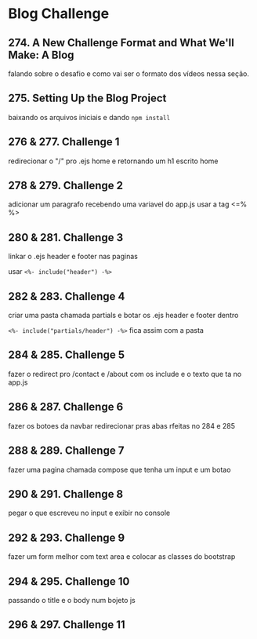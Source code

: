 # **Blog Challenge**

## 274. A New Challenge Format and What We'll Make: A Blog

falando sobre o desafio e como vai ser o formato dos vídeos nessa seção.

## 275. Setting Up the Blog Project

baixando os arquivos iniciais e dando `npm install` 

## 276 & 277. Challenge 1

redirecionar o "/" pro .ejs home e retornando um h1 escrito home

## 278 & 279. Challenge 2

adicionar um paragrafo recebendo uma variavel do app.js usar a tag <=% %>

## 280 & 281. Challenge 3

linkar o .ejs header e footer nas paginas 

usar
`<%- include("header") -%> `

## 282 & 283. Challenge 4

criar uma pasta chamada partials e botar os .ejs header e footer dentro

`<%- include("partials/header") -%>` fica assim com a pasta

## 284 & 285. Challenge 5

fazer o redirect pro /contact e /about com os include e o texto que ta no app.js

## 286 & 287. Challenge 6

fazer os botoes da navbar redirecionar pras abas rfeitas no 284 e 285

## 288 & 289. Challenge 7

fazer uma pagina chamada compose que tenha um input e um botao

## 290 & 291. Challenge 8

pegar o que escreveu no input e exibir no console

## 292 & 293. Challenge 9

fazer um form melhor com text area e colocar as classes do bootstrap

## 294 & 295. Challenge 10

passando o title e o body num bojeto js

## 296 & 297. Challenge 11